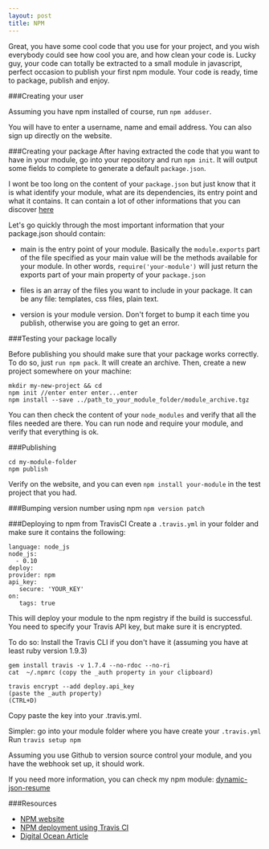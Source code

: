 ```yaml
---
layout: post
title: NPM
---
```

Great, you have some cool code that you use for your project, and you wish everybody could see how cool you are, and how clean your code is. Lucky guy, your code can totally be extracted to a small module in javascript, perfect occasion to publish your first npm module. Your code is ready, time to package, publish and enjoy.

###Creating your user

Assuming you have npm installed of course, run `npm adduser`.

You will have to enter a username, name and email address. You can also sign up directly on the website.

###Creating your package
After having extracted the code that you want to have in your module, go into your repository and run `npm init`.
It will output some fields to complete to generate a default `package.json`.


I wont be too long on the content of your `package.json` but just know that it is what identify your module, what are its dependencies, its entry point and what it contains. It can contain a lot of other informations that you can discover [here](https://docs.npmjs.com/files/package.json)


Let's go quickly through the most important information that your package.json should contain:

 - main is the entry point of your module. Basically the `module.exports` part of the file specified as your main value will be the methods available for your module. In other words, `require('your-module')` will just return the exports part of your main property of your `package.json`

 - files is an array of the files you want to include in your package. It can be any file: templates, css files, plain text.
 - version is your module version. Don't forget to bump it each time you publish, otherwise you are going to get an error.


###Testing your package locally

 Before publishing you should make sure that your package works correctly.
 To do so, just `run npm pack`.
 It will create an archive.
 Then, create a new project somewhere on your machine:

    mkdir my-new-project && cd
    npm init //enter enter enter...enter
    npm install --save ../path_to_your_module_folder/module_archive.tgz


 You can then check the content of your `node_modules` and verify that all the files needed are there.
 You can run node and require your module, and verify that everything is ok.

###Publishing

    cd my-module-folder
    npm publish


Verify on the website, and you can even `npm install your-module` in the test project that you had.


###Bumping version number using npm
`npm version patch`


###Deploying to npm from TravisCI
Create a `.travis.yml` in your folder and make sure it contains the following:




    language: node_js
    node_js:
      - 0.10
    deploy:
    provider: npm
    api_key:
       secure: 'YOUR_KEY'
    on:
       tags: true


This will deploy your module to the npm registry if the build is successful.
You need to specify your Travis API key, but make sure it is encrypted.

To do so:
Install the Travis CLI if you don't have it (assuming you have at least ruby version 1.9.3)


    gem install travis -v 1.7.4 --no-rdoc --no-ri
    cat  ~/.npmrc (copy the _auth property in your clipboard)

    travis encrypt --add deploy.api_key
    (paste the _auth property)
    (CTRL+D)

Copy paste the key into your .travis.yml.

Simpler: go into your module folder where you have create your `.travis.yml`
Run `travis setup npm`

Assuming you use Github to version source control your module, and you have the webhook set up, it should work.

If you need more information, you can check my npm module: [dynamic-json-resume](https://github.com/jrm2k6/dynamic-json-resume)

###Resources
- [NPM website](https://www.npmjs.com)
- [NPM deployment using Travis CI](http://docs.travis-ci.com/user/deployment/npm/)
- [Digital Ocean Article](https://www.digitalocean.com/community/tutorials/how-to-use-npm-to-build-and-publish-node-js-packages-on-a-linux-server)
